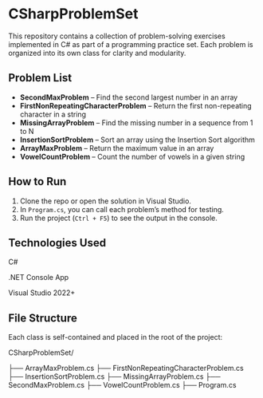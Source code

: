 # CSharpProblemSet

This repository contains a collection of problem-solving exercises implemented in C# as part of a programming practice set. Each problem is organized into its own class for clarity and modularity.

## Problem List

- **SecondMaxProblem** – Find the second largest number in an array
- **FirstNonRepeatingCharacterProblem** – Return the first non-repeating character in a string
- **MissingArrayProblem** – Find the missing number in a sequence from 1 to N
- **InsertionSortProblem** – Sort an array using the Insertion Sort algorithm
- **ArrayMaxProblem** – Return the maximum value in an array
- **VowelCountProblem** – Count the number of vowels in a given string

## How to Run

1. Clone the repo or open the solution in Visual Studio.
2. In `Program.cs`, you can call each problem’s method for testing.
3. Run the project (`Ctrl + F5`) to see the output in the console.


## Technologies Used
C#

.NET Console App

Visual Studio 2022+

## File Structure
Each class is self-contained and placed in the root of the project:

CSharpProblemSet/

├── ArrayMaxProblem.cs
├── FirstNonRepeatingCharacterProblem.cs
├── InsertionSortProblem.cs
├── MissingArrayProblem.cs
├── SecondMaxProblem.cs
├── VowelCountProblem.cs
├── Program.cs
